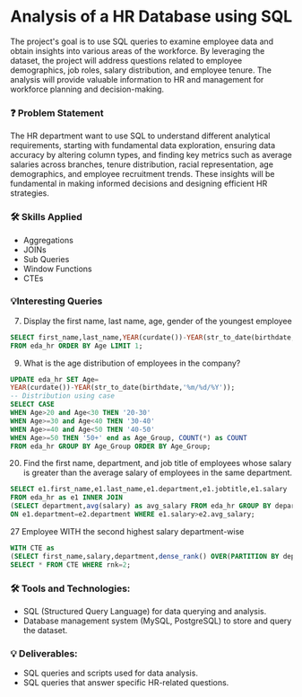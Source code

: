 # Analysis of a HR Database using SQL
The project's goal is to use SQL queries to examine employee data and obtain insights into various areas of the workforce. By leveraging the dataset, the project will address questions related to employee demographics, job roles, salary distribution, and employee tenure. The analysis will provide valuable information to HR and management for workforce planning and decision-making.

### ❓ Problem Statement
The HR department want to use SQL to understand different analytical requirements, starting with fundamental data exploration, ensuring data accuracy by altering column types, and finding key metrics such as average salaries across branches, tenure distribution, racial representation, age demographics, and employee recruitment trends. These insights will be fundamental in making informed decisions and designing efficient HR strategies.

### 🛠️ Skills Applied
- Aggregations
- JOINs
- Sub Queries
- Window Functions
- CTEs

### 💡Interesting Queries
7. Display the first name, last name, age, gender of the youngest employee
```sql
SELECT first_name,last_name,YEAR(curdate())-YEAR(str_to_date(birthdate,'%m/%d/%Y')) as Age, gender
FROM eda_hr ORDER BY Age LIMIT 1;
```
9. What is the age distribution of employees in the company?

```sql
UPDATE eda_hr SET Age=
YEAR(curdate())-YEAR(str_to_date(birthdate,'%m/%d/%Y'));
-- Distribution using case
SELECT CASE
WHEN Age>20 and Age<30 THEN '20-30'
WHEN Age>=30 and Age<40 THEN '30-40'
WHEN Age>=40 and Age<50 THEN '40-50'
WHEN Age>=50 THEN '50+' end as Age_Group, COUNT(*) as COUNT
FROM eda_hr GROUP BY Age_Group ORDER BY Age_Group;
```
20. Find the first name, department, and job title of employees whose salary is greater than the average salary of employees in the same department.
```sql
SELECT e1.first_name,e1.last_name,e1.department,e1.jobtitle,e1.salary
FROM eda_hr as e1 INNER JOIN
(SELECT department,avg(salary) as avg_salary FROM eda_hr GROUP BY department) as e2
ON e1.department=e2.department WHERE e1.salary>e2.avg_salary;
```
27 Employee WITH the second highest salary department-wise
```sql
WITH CTE as
(SELECT first_name,salary,department,dense_rank() OVER(PARTITION BY department ORDER BY salary) as rnk FROM eda_hr)
SELECT * FROM CTE WHERE rnk=2;
```
### 🛠️ Tools and Technologies:
* SQL (Structured Query Language) for data querying and analysis.
* Database management system (MySQL, PostgreSQL) to store and query the dataset.

### 💡 Deliverables:
* SQL queries and scripts used for data analysis.
* SQL queries that answer specific HR-related questions.
